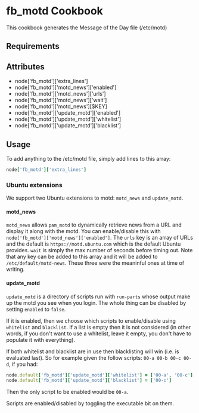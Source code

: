fb_motd Cookbook
====================
This cookbook generates the Message of the Day file (/etc/motd)

Requirements
------------

Attributes
----------
* node['fb_motd']['extra_lines']
* node['fb_motd']['motd_news']['enabled']
* node['fb_motd']['motd_news']['urls']
* node['fb_motd']['motd_news']['wait']
* node['fb_motd']['motd_news'][$KEY]
* node['fb_motd']['update_motd']['enabled']
* node['fb_motd']['update_motd']['whitelist']
* node['fb_motd']['update_motd']['blacklist']

Usage
-----
To add anything to the /etc/motd file, simply add lines to this array:

```ruby
node['fb_motd']['extra_lines']
```

### Ubuntu extensions

We support two Ubuntu extensions to motd: `motd_news` and `update_motd`.

#### motd_news

`motd_news` allows `pam_motd` to dynamically retrieve news from a URL and
display it along with the motd. You can enable/disable this with
`node['fb_motd']['motd_news']['enabled']`. The `urls` key is an array of URLs
and the default is `https://motd.ubuntu.com` which is the default Ubuntu
provides. `wait` is simply the max number of seconds before timing out. Note
that any key can be added to this array and it will be added to
`/etc/default/motd-news`. These three were the meaninful ones at time of
writing.

#### update_motd

`update_motd` is a directory of scripts run with `run-parts` whose output make
up the motd you see when you login. The whole thing can be disabled by setting
`enabled` to `false`.

If it is enabled, then we choose which scripts to enable/disable using
`whitelist` and `blacklist`. If a list is empty then it is not considered (in
other words, if you don't want to use a whitelist, leave it empty, you don't
have to populate it with everything).

If both whitelist and blacklist are in use then blacklisting will win (i.e. is
evaluated last). So for example given the follow scripts: `00-a 00-b 00-c
00-d`, if you had:

```ruby
node.default['fb_motd']['update_motd']['whitelist'] = ['00-a', '00-c']
node.default['fb_motd']['update_motd']['blacklist'] = ['00-c']
```

Then the only script to be enabled would be `00-a`.

Scripts are enabled/disabled by toggling the executable bit on them.
